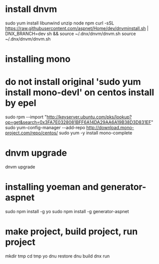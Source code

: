 # install dnvm
sudo yum install libunwind unzip node npm
curl -sSL https://raw.githubusercontent.com/aspnet/Home/dev/dnvminstall.sh | DNX_BRANCH=dev sh && source ~/.dnx/dnvm/dnvm.sh
source ~/.dnx/dnvm/dnvm.sh

# installing mono
# do not install original 'sudo yum install mono-devl' on centos install by epel
sudo rpm --import "http://keyserver.ubuntu.com/pks/lookup?op=get&search=0x3FA7E0328081BFF6A14DA29AA6A19B38D3D831EF"
sudo yum-config-manager --add-repo http://download.mono-project.com/repo/centos/
sudo yum -y install mono-complete

# dnvm upgrade
dnvm upgrade

# installing yoeman and  generator-aspnet
sudo npm install -g yo
sudo npm install -g generator-aspnet

# make project, build project, run project
mkdir tmp
cd tmp
yo
dnu restore
dnu build
dnx run

